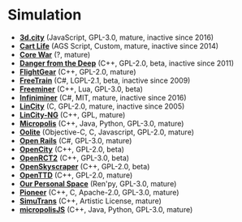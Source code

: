 # Simulation

[comment]: # (start of autogenerated content, do not edit)
- **[3d.city](3d_city.md)** (JavaScript, GPL-3.0, mature, inactive since 2016)
- **[Cart Life](cart_life.md)** (AGS Script, Custom, mature, inactive since 2014)
- **[Core War](corewar.md)** (?, mature)
- **[Danger from the Deep](danger_from_the_deep.md)** (C++, GPL-2.0, beta, inactive since 2011)
- **[FlightGear](flightgear.md)** (C++, GPL-2.0, mature)
- **[FreeTrain](freetrain.md)** (C#, LGPL-2.1, beta, inactive since 2009)
- **[Freeminer](freeminer.md)** (C++, Lua, GPL-3.0, beta)
- **[Infiniminer](infiniminer.md)** (C#, MIT, mature, inactive since 2016)
- **[LinCity](lincity.md)** (C, GPL-2.0, mature, inactive since 2005)
- **[LinCity-NG](lincity_ng.md)** (C++, GPL, mature)
- **[Micropolis](micropolis.md)** (C++, Java, Python, GPL-3.0, mature)
- **[Oolite](oolite.md)** (Objective-C, C, Javascript, GPL-2.0, mature)
- **[Open Rails](open_rails.md)** (C#, GPL-3.0, mature)
- **[OpenCity](open_city.md)** (C++, GPL-2.0, beta)
- **[OpenRCT2](open_rct2.md)** (C++, GPL-3.0, beta)
- **[OpenSkyscraper](open_skyscraper.md)** (C++, GPL-2.0, beta)
- **[OpenTTD](open_ttd.md)** (C++, GPL-2.0, mature)
- **[Our Personal Space](our_personal_space.md)** (Ren'py, GPL-3.0, mature)
- **[Pioneer](pioneer.md)** (C++, C, Apache-2.0, GPL-3.0, mature)
- **[SimuTrans](simutrans.md)** (C++, Artistic License, mature)
- **[micropolisJS](micropolis_js.md)** (C++, Java, Python, GPL-3.0, mature)

[comment]: # (end of autogenerated content)